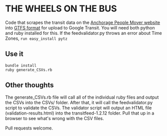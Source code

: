 # THE WHEELS ON THE BUS

Code that scrapes the transit data on the [Anchorage People Mover website](http://bustracker.muni.org/InfoPoint/) into [GTFS format](https://developers.google.com/transit/gtfs/reference) for upload to Google Transit.  You will need both python and ruby installed for this.  If the feedvalidator.py throws an error about Time Zones, ```run easy_install pytz```

## Use it

    bundle install
    ruby generate_CSVs.rb

## Other thoughts
	
The generate_CSVs.rb file will call all of the individual ruby files and output the CSVs into the CSVs/ folder.  After that, it will call the feedvalidator.py script to validate the CSVs.  The validator script will output an HTML file (validation-results.html) into the transitfeed-1.2.12 folder.  Pull that up in a browser to see what's wrong with the CSV files.

Pull requests welcome.
